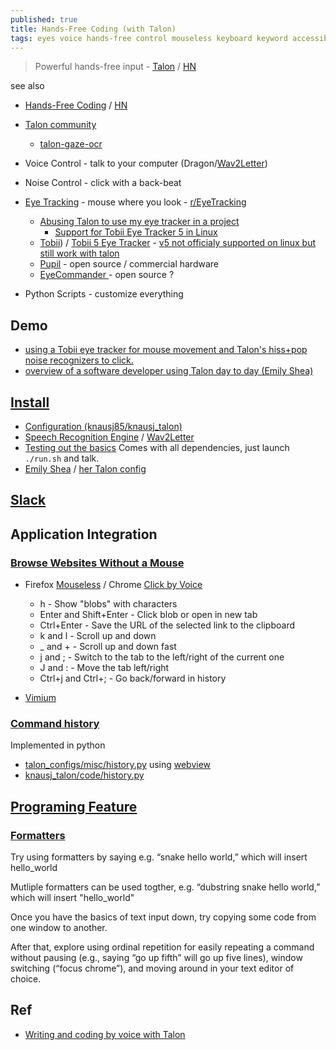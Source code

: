 ```yaml
---
published: true
title: Hands-Free Coding (with Talon)
tags: eyes voice hands-free control mouseless keyboard keyword accessibility
---
```

> Powerful hands-free input - [Talon](https://talonvoice.com/) / [HN](https://news.ycombinator.com/item?id=18793378)

see also
- [Hands-Free Coding](https://www.joshwcomeau.com/blog/hands-free-coding/) / [HN](https://news.ycombinator.com/item?id=35998716)
- [Talon community](https://github.com/DashingDevelopers/talon-community-linux-dev)
	- [talon-gaze-ocr](https://github.com/wolfmanstout/talon-gaze-ocr)

- Voice Control - talk to your computer (Dragon/[Wav2Letter](https://github.com/facebookresearch/wav2letter))
- Noise Control - click with a back-beat
- [Eye Tracking](https://www.youtube.com/watch?v=VMNsU7rrjRI) - mouse where you look - [r/EyeTracking](https://www.reddit.com/r/EyeTracking/)
	- [Abusing Talon to use my eye tracker in a project](https://ntietz.com/blog/abusing-talon-eyetracker/)
    	- [Support for Tobii Eye Tracker 5 in Linux](https://github.com/opentrack/opentrack/issues/1918)
	- [Tobii](https://www.microsoft.com/en-us/p/tobii-eye-tracker-4c/8nrkslb6l3m4?activetab=pivot:overviewtab)) / [Tobii 5 Eye Tracker](https://talon.wiki/tobii_5/) - [v5 not officialy supported on linux but still work with talon](https://www.reddit.com/r/EyeTracking/comments/r0sczn/mouse_movement_replacement_on_linux/)
	- [Pupil](https://github.com/pupil-labs/pupil) - open source / commercial hardware
    - [EyeCommander ](https://github.com/AceCentre/EyeCommander) - open source ?
- Python Scripts - customize everything

## Demo
- [using a Tobii eye tracker for mouse movement and Talon's hiss+pop noise recognizers to click.](https://www.youtube.com/watch?v=i6_fdMtmv6c)
- [overview of a software developer using Talon day to day (Emily Shea)](https://www.deconstructconf.com/2019/emily-shea-voice-driven-development)

## [Install](https://talon.wiki/getting_started/)
- [Configuration (knausj85/knausj_talon)](https://talon.wiki/getting_started/#configuration)
- [Speech Recognition Engine](https://talon.wiki/getting_started/#speech-recognition-engine) / [Wav2Letter](https://talonvoice.com/docs/#wav2letter-setup)
- [Testing out the basics](https://talon.wiki/getting_started/#testing-out-the-basics) Comes with all dependencies, just launch `./run.sh` and talk.
- [Emily Shea](https://whalequench.club/blog/2019/09/03/learning-to-speak-code.html) / [her Talon config](https://github.com/2shea/talon_configs)

## [Slack](https://app.slack.com/client/T7FPSMV8F/C7ENXA7C4/thread/C9MBPTXD4-1585332125.019400?cdn_fallback=2)

## Application Integration
### [Browse Websites Without a Mouse](https://www.techjunkie.com/browse-web-without-mouse/)
- Firefox [Mouseless](https://addons.mozilla.org/en-US/firefox/addon/mouseless-plugin/) / Chrome [Click by Voice](https://github.com/mdbridge/click-by-voice)
	- h - Show "blobs" with characters
	- Enter and Shift+Enter - Click blob or open in new tab
	- Ctrl+Enter - Save the URL of the selected link to the clipboard
	- k and l - Scroll up and down
	- _ and + - Scroll up and down fast
	- j and ; - Switch to the tab to the left/right of the current one
	- J and : - Move the tab left/right
	- Ctrl+j and Ctrl+; - Go back/forward in history

- [Vimium](https://news.ycombinator.com/item?id=28045342)

### [Command history](https://www.youtube.com/watch?v=RA0idiJkZOg)
Implemented in python
- [talon_configs/misc/history.py](https://github.com/2shea/talon_configs/blob/91146558abe0fe0d460dfb05c3daf694649de59f/misc/history.py) using [webview](https://pypi.org/project/pywebview/)
- [knausj_talon/code/history.py](https://github.com/knausj85/knausj_talon/blob/d8eb8fd6cb0dff36d70f5243ac2da257f2bfeb12/code/history.py)

## [Programing Feature](https://github.com/joshwcomeau/talon-commands#getting-started-with-talon-for-coding-with-this-depot)
### [Formatters](https://github.com/knausj85/knausj_talon/blob/master/code/formatters.py#L102)
Try using formatters by saying e.g. “snake hello world,” which will insert hello_world

Mutliple formatters can be used togther, e.g. “dubstring snake hello world,” which will insert "hello_world"

Once you have the basics of text input down, try copying some code from one window to another.

After that, explore using ordinal repetition for easily repeating a command without pausing (e.g., saying “go up fifth” will go up five lines), window switching (“focus chrome”), and moving around in your text editor of choice.

## Ref
- [Writing and coding by voice with Talon](https://news.ycombinator.com/item?id=18793378)
